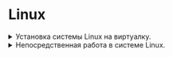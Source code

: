 # Linux


<details> 
<summary>  Установка системы Linux на виртуалку. 
</summary>

* Программы необходимые для установки
    1. ### VirtualBox - [Скачать](https://www.virtualbox.org/wiki/Downloads) 
    ###
    2. ### Образ системы Linux [Скачать](https://ubuntu.com/download/desktop) ![Скрин](Dop_Materiali\Linux-Obrz.jpg)
    ###
    3. ### Запускаем программу VirtualBox, далее нажимаем создать (зелённая надпись сверху), после этого нажимаем режим эксперта. ![Скрин](Dop_Materiali\Linux_ust_1.jpg)
    ###
    4. ### Настраиваем имя образа, путь где будет установлен и храниться и сам образ который мы скачали, ну и систему которую хотим установить.![Скрин](Dop_Materiali\Linux_ust_2.jpg)
    ###
    5. ### Далее в следущей вкладке, настраиваем имя пользователя на вход в систему. ![Скрин](Dop_Materiali\Linux_ust_3.jpg) 
    ###
    6. ### Вследующей вкладке, выделяем ресурсы под систему (это не постоянное выделение, а в момент, когда будем запускать и рабоать в системе)![Скрин](Dop_Materiali\Linux_ust_4.jpg)
    ###
    7. ### В следующей вкладке (Жёский диск, просто выделяем места под систему, примерно если не жало выделить 50гигов) Затем нажать готов, пойдёт установка системы.
    8. ### После установки, в программе VirtualBox уже нажимаем запуск системы.![Скрин](Dop_Materiali\Linux_ust_5.jpg)
    ###
    9. ### После того как поработали в системе, закрываем на крестик, и выбираем выключение по середине.![Скрин](Dop_Materiali\Linux_ust_6.jpg)

    </details>

<details> 
<summary>  Непосредственная работа в системе Linux.
</summary>

* Вся работа в системе Linux практически осуществляеться через терминал.
* Запустив терминал, зачастую многие команды требуют пароль root или по другому администратора.
    * Для этого в терминале необходимо прописать комаду su, далее запросит пароль администратора, его ввести (пароль не видно что вводим), после этого покажет что мы уже не пользователь а администратор (root)
    ![Скрин](Dop_Materiali/Linux_ust_7.jpg)
    

